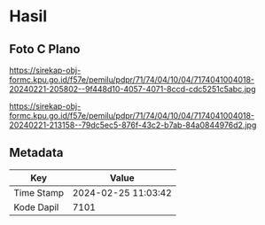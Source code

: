 # Hasil

## Foto C Plano

https://sirekap-obj-formc.kpu.go.id/f57e/pemilu/pdpr/71/74/04/10/04/7174041004018-20240221-205802--9f448d10-4057-4071-8ccd-cdc5251c5abc.jpg

https://sirekap-obj-formc.kpu.go.id/f57e/pemilu/pdpr/71/74/04/10/04/7174041004018-20240221-213158--79dc5ec5-876f-43c2-b7ab-84a0844976d2.jpg


## Metadata

| Key        | Value               |
| ---------- | ------------------- |
| Time Stamp | 2024-02-25 11:03:42 |
| Kode Dapil | 7101                |



